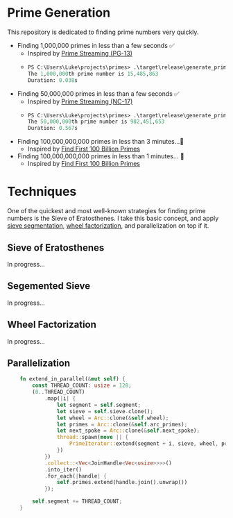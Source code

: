 # Prime Generation
This repository is dedicated to finding prime numbers very quickly.
- Finding 1,000,000 primes in less than a few seconds ✅
  - Inspired by [Prime Streaming (PG-13)](https://www.codewars.com/kata/5519a584a73e70fa570005f5)
  -
    ```ps
    PS C:\Users\Luke\projects\primes> .\target\release\generate_primes.exe 1000000
    The 1,000,000th prime number is 15,485,863
    Duration: 0.038s
    ```
- Finding 50,000,000 primes in less than a few seconds ✅
  - Inspired by [Prime Streaming (NC-17)](https://www.codewars.com/kata/5519a584a73e70fa570005f5)
  -
    ```ps
    PS C:\Users\Luke\projects\primes> .\target\release\generate_primes.exe 50000000
    The 50,000,000th prime number is 982,451,653
    Duration: 0.567s
    ```
- Finding 100,000,000,000 primes in less than 3 minutes...🔲
  - Inspired by [Find First 100 Billion Primes](https://www.reddit.com/r/learnprogramming/comments/du8bii/find_first_100_billion_primes/)
- Finding 100,000,000,000 primes in less than 1 minutes... 🔲 
  - Inspired by [Find First 100 Billion Primes](https://www.reddit.com/r/learnprogramming/comments/du8bii/find_first_100_billion_primes/)

# Techniques
One of the quickest and most well-known strategies for finding prime numbers is the Sieve of Eratosthenes. I take this basic concept, and apply [sieve segmentation](https://en.wikipedia.org/wiki/Sieve_of_Eratosthenes), [wheel factorization](https://en.wikipedia.org/wiki/Wheel_factorization), and parallelization on top if it.
## Sieve of Eratosthenes
In progress...
## Segemented Sieve
In progress...
## Wheel Factorization
In progress...
## Parallelization
```rust
    fn extend_in_parallel(&mut self) {
        const THREAD_COUNT: usize = 128;
        (0..THREAD_COUNT)
            .map(|i| {
                let segment = self.segment;
                let sieve = self.sieve.clone();
                let wheel = Arc::clone(&self.wheel);
                let primes = Arc::clone(&self.arc_primes);
                let next_spoke = Arc::clone(&self.next_spoke);
                thread::spawn(move || {
                    PrimeIterator::extend(segment + i, sieve, wheel, primes, next_spoke)
                })
            })
            .collect::<Vec<JoinHandle<Vec<usize>>>>()
            .into_iter()
            .for_each(|handle| {
                self.primes.extend(handle.join().unwrap())
            });

        self.segment += THREAD_COUNT;
    }
```
